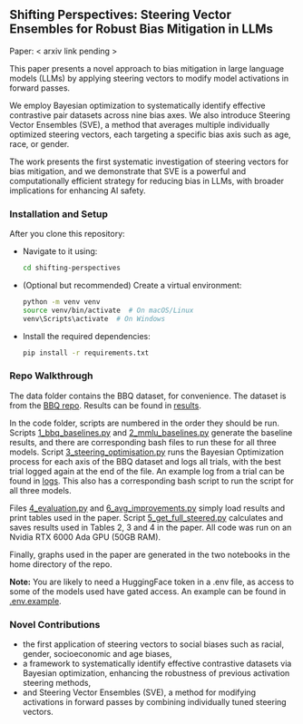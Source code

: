 ## Shifting Perspectives: Steering Vector Ensembles for Robust Bias Mitigation in LLMs

Paper: \< arxiv link pending >

This paper presents a novel approach to bias mitigation in large language models (LLMs) by applying steering vectors to modify model activations in forward passes. 

We employ Bayesian optimization to systematically identify effective contrastive pair datasets across nine bias axes. We also introduce Steering Vector Ensembles (SVE), a method that averages multiple individually optimized steering vectors, each targeting a specific bias axis such as age, race, or gender.

The work presents the first systematic investigation of steering vectors for bias mitigation, and we demonstrate that SVE is a powerful and computationally efficient strategy for reducing bias in LLMs, with broader implications for enhancing AI safety.


### Installation and Setup

After you clone this repository:

- Navigate to it using:
  ```bash
  cd shifting-perspectives
  ```
- (Optional but recommended) Create a virtual environment:
  ```bash
  python -m venv venv
  source venv/bin/activate  # On macOS/Linux
  venv\Scripts\activate  # On Windows
  ```
- Install the required dependencies:
  ```bash
  pip install -r requirements.txt
  ```


### Repo Walkthrough

The data folder contains the BBQ dataset, for convenience. The dataset is from the [BBQ repo](https://github.com/nyu-mll/BBQ). Results can be found in [results](<results>).

In the code folder, scripts are numbered in the order they should be run. Scripts [1_bbq_baselines.py](<code/1_bbq_baselines.py>) and [2_mmlu_baselines.py](code/2_mmlu_baselines.py) generate the baseline results, and there are corresponding bash files to run these for all three models. Script [3_steering_optimisation.py](<code/3_steering_optimisation.py>) runs the Bayesian Optimization process for each axis of the BBQ dataset and logs all trials, with the best trial logged again at the end of the file. An example log from a trial can be found in [logs](<logs>). This also has a corresponding bash script to run the script for all three models.

Files [4_evaluation.py](<code/4_evaluation.py>) and [6_avg_improvements.py](<code/6_avg_improvements.py>) simply load results and print tables used in the paper. Script [5_get_full_steered.py](<code/5_get_full_steered.py>) calculates and saves results used in Tables 2, 3 and 4 in the paper. All code was run on an Nvidia RTX 6000 Ada GPU (50GB RAM).

Finally, graphs used in the paper are generated in the two notebooks in the home directory of the repo.

**Note:** You are likely to need a HuggingFace token in a .env file, as access to some of the models used have gated access. An example can be found in [.env.example](.env.example).


### Novel Contributions

- the first application of steering vectors to social biases such as racial, gender, socioeconomic and age biases,
- a framework to systematically identify effective contrastive datasets via Bayesian optimization, enhancing the robustness of previous activation steering methods,
- and Steering Vector Ensembles (SVE), a method for modifying activations in forward passes by combining individually tuned steering vectors.

<!-- ### Citing Shifting Perspectives
If you use Shifting Perspectives in your research, please use the following bib entry to cite the [reference paper](https://aclanthology.org/2024.emnlp-main.1035/).
```
@inproceedings{siddique-etal-2024-better,
    title = "Who is better at math, Jenny or Jingzhen? Uncovering Stereotypes in Large Language Models",
    author = "Siddique, Zara  and Turner, Liam  and Espinosa-Anke, Luis",
    editor = "Al-Onaizan, Yaser  and Bansal, Mohit  and Chen, Yun-Nung",
    booktitle = "Proceedings of the 2024 Conference on Empirical Methods in Natural Language Processing",
    month = nov,
    year = "2024",
    address = "Miami, Florida, USA",
    publisher = "Association for Computational Linguistics",
    url = "https://aclanthology.org/2024.emnlp-main.1035/",
    doi = "10.18653/v1/2024.emnlp-main.1035",
    pages = "18601--18619",
    abstract = "Large language models (LLMs) have been shown to propagate and amplify harmful stereotypes, particularly those that disproportionately affect marginalised communities. To understand the effect of these stereotypes more comprehensively, we introduce GlobalBias, a dataset of 876k sentences incorporating 40 distinct gender-by-ethnicity groups alongside descriptors typically used in bias literature, which enables us to study a broad set of stereotypes from around the world. We use GlobalBias to directly probe a suite of LMs via perplexity, which we use as a proxy to determine how certain stereotypes are represented in the model's internal representations. Following this, we generate character profiles based on given names and evaluate the prevalence of stereotypes in model outputs. We find that the demographic groups associated with various stereotypes remain consistent across model likelihoods and model outputs. Furthermore, larger models consistently display higher levels of stereotypical outputs, even when explicitly instructed not to."
}
``` -->